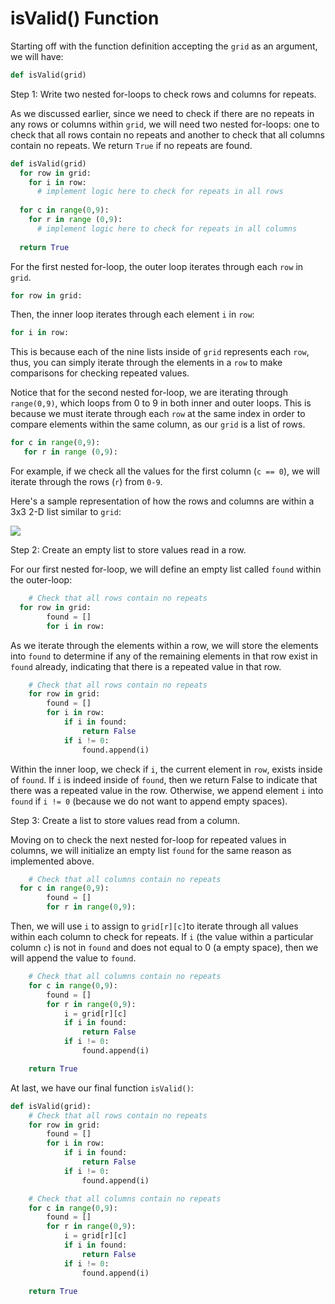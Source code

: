<!--title={isValid()}-->

<!--badges={Algorithmns:36}-->

<!--concepts{Indexing 2D Lists, For Loops}-->

# isValid() Function

Starting off with the function definition accepting the `grid` as an argument, we will have:

```python
def isValid(grid)
```
Step 1: Write two nested for-loops to check rows and columns for repeats.

As we discussed earlier, since we need to check if there are no repeats in any rows or columns within `grid`, we will need two nested for-loops: one to check that all rows contain no repeats and another to check that all columns contain no repeats. We return `True` if no repeats are found.

```python
def isValid(grid)
  for row in grid:
    for i in row:
      # implement logic here to check for repeats in all rows
      
  for c in range(0,9):
    for r in range (0,9):
      # implement logic here to check for repeats in all columns
      
  return True
```



For the first nested for-loop, the outer loop iterates through each `row` in `grid`.

```python
for row in grid:
```

Then, the inner loop iterates through each element `i`  in  `row`:

```python
for i in row:
```

This is because each of the nine lists inside of `grid` represents each `row`, thus, you can simply iterate through the elements in a `row` to make comparisons for checking repeated values.


Notice that for the second nested for-loop, we are iterating through  `range(0,9)`, which loops from 0 to 9 in both inner and outer loops. This is because we must iterate through each `row` at the same index in order to compare elements within the same column, as our `grid` is a list of rows.

```python
for c in range(0,9):
   for r in range (0,9):
```

For example, if we check all the values for the first column (`c == 0`), we will iterate through the rows (`r`) from `0-9`.

Here's a sample representation of how the rows and columns are within a 3x3 2-D list similar to `grid`:

![](https://4.bp.blogspot.com/-6EPvK1jRrqE/VemgzdJu4ZI/AAAAAAAADsk/QnkWDlg6zpI/s1600/how%2Bto%2Bloop%2Bover%2B2D%2Barray%2Bin%2BJava.jpg)


Step 2: Create an empty list to store values read in a row.


For our first nested for-loop, we will define an empty list called `found` within the outer-loop:

```python
	# Check that all rows contain no repeats
  for row in grid:
		found = []
		for i in row:
```

As we iterate through the elements within a row, we will store the elements into `found` to determine if any of the remaining elements in that row exist in `found` already, indicating that there is a repeated value in that row. 

```python
	# Check that all rows contain no repeats
	for row in grid:
		found = []
		for i in row:
			if i in found:
				return False
			if i != 0:
				found.append(i)
```

Within the inner loop, we check if `i`, the current element in `row`, exists inside of `found`. If `i` is indeed inside of `found`, then we return False to indicate that there was a repeated value in the row. Otherwise, we append element `i` into `found` if `i != 0` (because we do not want to append empty spaces).



Step 3: Create a list to store values read from a column.


Moving on to check the next nested for-loop for repeated values in columns, we will initialize an empty list `found` for the same reason as implemented above.

```python
	# Check that all columns contain no repeats
  for c in range(0,9):
		found = []
		for r in range(0,9):
```

Then, we will use `i` to assign to `grid[r][c]`to iterate through all values within each column to check for repeats. If `i` (the value within a particular column `c`) is not in `found` and does not equal to 0 (a empty space), then we will append the value to `found`.

```python
	# Check that all columns contain no repeats
	for c in range(0,9):
		found = []
		for r in range(0,9):
			i = grid[r][c]
			if i in found:
				return False
			if i != 0:
				found.append(i)

	return True
```

At last, we have our final function `isValid()`:

```python
def isValid(grid):
	# Check that all rows contain no repeats
	for row in grid:
		found = []
		for i in row:
			if i in found:
				return False
			if i != 0:
				found.append(i)

	# Check that all columns contain no repeats
	for c in range(0,9):
		found = []
		for r in range(0,9):
			i = grid[r][c]
			if i in found:
				return False
			if i != 0:
				found.append(i)

	return True
```

